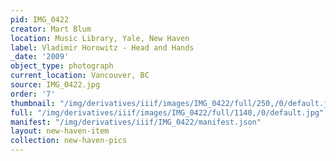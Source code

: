 ```yaml
---
pid: IMG_0422
creator: Mart Blum
location: Music Library, Yale, New Haven
label: Vladimir Horowitz - Head and Hands
_date: '2009'
object_type: photograph
current_location: Vancouver, BC
source: IMG_0422.jpg
order: '7'
thumbnail: "/img/derivatives/iiif/images/IMG_0422/full/250,/0/default.jpg"
full: "/img/derivatives/iiif/images/IMG_0422/full/1140,/0/default.jpg"
manifest: "/img/derivatives/iiif/IMG_0422/manifest.json"
layout: new-haven-item
collection: new-haven-pics
---
```

